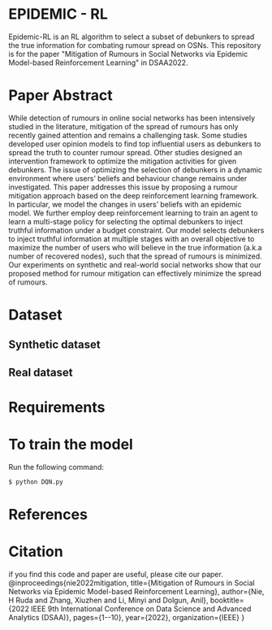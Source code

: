 # EPIDEMIC - RL
Epidemic-RL is an RL algorithm to select a subset of debunkers to spread the true information for combating rumour spread on OSNs.
This repository is for the paper "Mitigation of Rumours in Social Networks via Epidemic Model-based Reinforcement Learning" in DSAA2022.

# Paper Abstract
While detection of rumours in online social networks has been intensively studied in the literature, mitigation of the spread of rumours has only recently gained attention and remains a challenging task. Some studies developed user opinion models to find top influential users as debunkers to spread the truth to counter rumour spread. Other studies designed an intervention framework to optimize the mitigation activities for given debunkers. The issue of optimizing the selection of debunkers in a dynamic environment where users’ beliefs and behaviour change remains under investigated. This paper addresses this issue by proposing a rumour mitigation approach based on the deep reinforcement learning framework. In particular, we model the changes in users’ beliefs with an epidemic model. We further employ deep reinforcement learning to train an agent to learn a multi-stage policy for selecting the optimal debunkers to inject truthful information under a budget constraint. Our model selects debunkers to inject truthful information at multiple stages with an overall objective to maximize the number of users who will believe in the true information (a.k.a number of recovered nodes), such that the spread of rumours is minimized. Our experiments on synthetic and real-world social networks show that our proposed method for rumour mitigation can effectively minimize the spread of rumours.

# Dataset
## Synthetic dataset
## Real dataset

# Requirements

# To train the model
Run the following command:
```bash
$ python DQN.py
```
# References

# Citation
if you find this code and paper are useful, please cite our paper.
@inproceedings{nie2022mitigation,
  title={Mitigation of Rumours in Social Networks via Epidemic Model-based Reinforcement Learning},
  author={Nie, H Ruda and Zhang, Xiuzhen and Li, Minyi and Dolgun, Anil},
  booktitle={2022 IEEE 9th International Conference on Data Science and Advanced Analytics (DSAA)},
  pages={1--10},
  year={2022},
  organization={IEEE}
}
